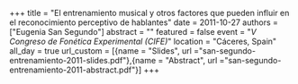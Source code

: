 +++
title = "El entrenamiento musical y otros factores que pueden influir en el reconocimiento perceptivo de hablantes"
date = 2011-10-27
authors = ["Eugenia San Segundo"]
abstract = ""
featured = false
event = "*V Congreso de Fon&#233;tica Experimental (CIFE)*"
location = "C&#225;ceres, Spain"
all_day = true
url_custom = [{name = "Slides", url ="san-segundo-entrenamiento-2011-slides.pdf"},{name = "Abstract", url ="san-segundo-entrenamiento-2011-abstract.pdf"}]
+++

